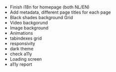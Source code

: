 * Finish i18n for homepage (both NL/EN)
* Add metadata, different page titles for each page
* Black shades background Grid
* Video backgorund
* Image background
* Animations
* tabindexes grid
* responsivity
* dark theme
* check a11y
* Loading screen
* a11y report